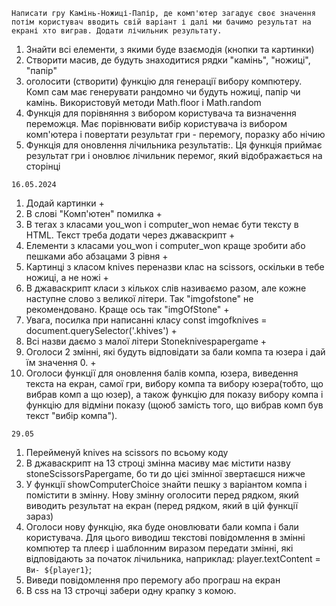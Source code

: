 <!-- Завдання -->
`Написати гру Камінь-Ножиці-Папір, де комп'ютер загадує своє значення потім користувач вводить свій варіант і далі ми бачимо результат на екрані хто виграв. Додати лічильник результату.`

<!-- Реалізація: -->
1. Знайти всі елементи, з якими буде взаємодія (кнопки та картинки)
2. Створити масив, де будуть знаходитися рядки "камінь", "ножиці", "папір"
3. оголосити (створити) функцію для генерації вибору компютеру. Комп сам має генерувати рандомно чи будуть ножиці, папір чи камінь. 
Використовуй методи Math.floor і Math.random
4. Функція для порівняння з вибором користувача та визначення переможця. Має порівнювати вибір користувача із вибором комп'ютера і повертати результат гри - перемогу, поразку або нічию
5. Функція для оновлення лічильника результатів:. Ця функція приймає результат гри і оновлює лічильник перемог, який відображається на сторінці

`16.05.2024`
1. Додай картинки    +
2. В слові "Комп'ютен" помилка  +
3. В тегах з класами you_won і computer_won немає бути тексту в HTML. Текст треба додати через джаваскрипт   +
4. Елементи з класами you_won і computer_won краще зробити або пешками або абзацами 3 рівня       +
5. Картинці з класом knives переназви клас на scissors, оскільки в тебе ножиці, а не ножі      +
6. В джаваскрипт класи з кількох слів називаємо разом, але кожне наступне слово з великої літери. Так "imgofstone" не рекомендовано. Краще ось так "imgOfStone"   +
7. Увага, посилка при написанні класу const imgofknives = document.querySelector('.khives')   +
8. Всі назви даємо з малої літери Stoneknivespapergame   + 
9. Оголоси 2 змінні, які будуть відповідати за бали компа та юзера і дай їм значення 0.   +
10. Оголоси функції для оновлення балів компа, юзера, виведення текста на екран,  самої гри, вибору компа та вибору юзера(тобто, що вибрав комп а що юзер), а також функцію для показу вибору компа і функцію для відміни показу (щоюб замість того, що вибрав комп був текст "вибір компа"). 

`29.05`
1. Перейменуй knives на scissors по всьому коду
2. В джаваскрипт на 13 строці змінна масиву має містити назву stoneScissorsPapergame, бо ти до цієі змінної звертаєшся нижче
2. У функції showComputerChoice знайти пешку з варіантом компа і помістити в змінну. Нову змінну оголосити перед рядком, який виводить результат на екран (перед рядком, який в цій функції зараз)
3. Оголоси нову функцію, яка буде оновлювати бали компа і бали користувача. Для цього виводиш текстові повідомлення в змінні компютер та плеєр і шаблонним виразом передати змінні, які відповідають за початок лічильника, наприклад: player.textContent = `Ви- ${player1}`;
4. Виведи повідомлення про перемогу або програш на екран
5. В css на 13 строчці забери одну крапку з комою.

